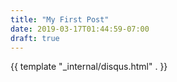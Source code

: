 ```yaml
---
title: "My First Post"
date: 2019-03-17T01:44:59-07:00
draft: true
---
```

{{ template "_internal/disqus.html" . }}

